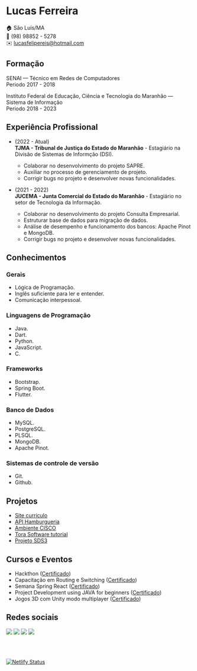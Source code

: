 # Lucas Ferreira

:house:    São Luís/MA <br>
:iphone:   (98) 98852 - 5278 <br>
:envelope:  lucasfelipereis@hotmail.com

## Formação
SENAI — Técnico em Redes de Computadores </br>
Periodo 2017 - 2018

Instituto Federal de Educação, Ciência e Tecnologia do Maranhão — Sistema de Informação </br>
Periodo 2018 - 2023

## Experiência Profissional
* (2022 -  Atual) <br>
  **TJMA - Tribunal de Justiça do Estado do Maranhão** -
  Estagiário na Divisão de Sistemas de Informção (DSI).
    * Colaborar no desenvolvimento do projeto SAPRE.
    * Auxiliar no processo de gerenciamento de projeto.
    * Corrigir bugs no projeto e desenvolver novas funcionalidades.

* (2021 -  2022) <br>
  **JUCEMA - Junta Comercial do Estado do Maranhão** -
  Estagiário no setor de Tecnologia da Informação.
    * Colaborar no desenvolvimento do projeto Consulta Empresarial.
    * Estruturar base de dados para migração de dados.
    * Análise de desempenho e funcionamento dos bancos: Apache Pinot e MongoDB.
    * Corrigir bugs no projeto e desenvolver novas funcionalidades.

## Conhecimentos
### Gerais
* Lógica de Programação.
* Inglês suficiente para ler e entender.
* Comunicação interpessoal.

### Linguagens de Programação
* Java.
* Dart.
* Python.
* JavaScript.
* C.

### Frameworks
* Bootstrap.
* Spring Boot.
* Flutter.

### Banco de Dados
* MySQL.
* PostgreSQL.
* PLSQL.
* MongoDB.
* Apache Pinot.

### Sistemas de controle de versão
* Git.
* Github.

## Projetos
* [Site curriculo][site.netlify]
* [API Hamburgueria][github.api]
* [Ambiente CISCO][github.cisco]
* [Tora Software tutorial][site.tora]
* [Projeto SDS3][github.sds]

## Cursos e Eventos
* Hackthon ([Certificado](assets/documentos/diplomas/Hackthon.pdf))
* Capacitação em Routing e Switching ([Certificado](assets/documentos/diplomas/Capacitação_em_Routing_e_Switching.pdf))
* Semana Spring React ([Certificado](assets/documentos/diplomas/Semana_Spring_React.pdf))
* Project Development using JAVA for beginners ([Certificado](assets/documentos/diplomas/Project_Development_Using_JAVA_for_Beginners.pdf))
* Jogos 3D com Unity modo multiplayer ([Certificado](assets/documentos/diplomas/Jogos_3D_com_Unity__modo_multiplayer.pdf))

## Redes sociais
<div align-items="center">
  <a href="https://www.instagram.com/luckylusca/"><img src="https://img.shields.io/badge/Instagram-E4405F?style=for-the-badge&logo=instagram&logoColor=white"></a>
  <a href="https://wa.me/5598988525278?text=Ol%C3%A1!%20Vim%20pelo%20seu%20site%2C%20vi%20suas%20habilidades%20e%20projetos%2C%20gostaria%20de%20conhecer%20o%20seu%20trabalho"><img src="https://img.shields.io/badge/WhatsApp-25D366?style=for-the-badge&logo=whatsapp&logoColor=white"></a>
  <a href="mailto:lucasfelipereis@hotmail.com"><img src="https://img.shields.io/badge/Microsoft_Outlook-0078D4?style=for-the-badge&logo=microsoft-outlook&logoColor=white"></a>
  <a href="https://www.linkedin.com/in/lucas-reis-5247b1221/" target="_blank"><img src="https://img.shields.io/badge/LinkedIn-0077B5?style=for-the-badge&logo=linkedin&logoColor=white"></a>
</div>

<br></br>

[![Netlify Status](https://api.netlify.com/api/v1/badges/ae26dbf5-26f8-4c1a-bbd2-8183fad61d42/deploy-status)](https://app.netlify.com/sites/lucas-ferreira/deploys)

[site.githubpages]: <https://lucasfelip.github.io/curriculo/>
[site.netlify]: <https://lucas-ferreira.netlify.app/>
[github.lusca]: <https://github.com/LucasFelip>
[github.api]: <https://github.com/LucasFelip/backend_hambugueria>
[github.cisco]: <https://github.com/LucasFelip/AmbienteRedesCisco>
[site.tora]: <https://tora-projeto.vercel.app>
[github.sds]: <https://github.com/LucasFelip/projeto-sds3>
